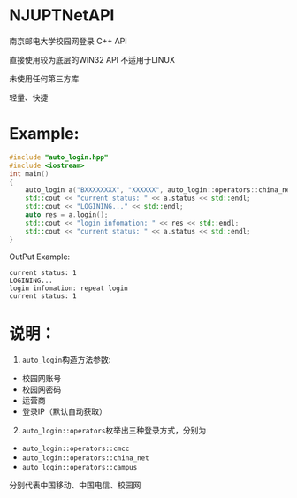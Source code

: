 # NJUPTNetAPI
南京邮电大学校园网登录 C++ API

直接使用较为底层的WIN32 API 不适用于LINUX

未使用任何第三方库

轻量、快捷

# Example:
```C++
#include "auto_login.hpp"
#include <iostream>
int main()
{
	auto_login a("BXXXXXXXX", "XXXXXX", auto_login::operators::china_net);
	std::cout << "current status: " << a.status << std::endl;
	std::cout << "LOGINING..." << std::endl;
	auto res = a.login();
	std::cout << "login infomation: " << res << std::endl;
	std::cout << "current status: " << a.status << std::endl;
}
```

OutPut Example:
```Shell
current status: 1
LOGINING...
login infomation: repeat login
current status: 1
```
# 说明：
1. `auto_login`构造方法参数:
 - 校园网账号
 - 校园网密码
 - 运营商
 - 登录IP（默认自动获取）
2. `auto_login::operators`枚举出三种登录方式，分别为
 - `auto_login::operators::cmcc`
 - `auto_login::operators::china_net`
 - `auto_login::operators::campus`
 
 分别代表中国移动、中国电信、校园网
 
